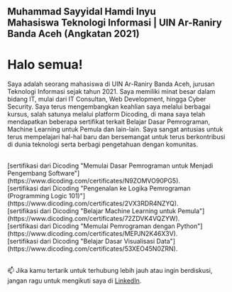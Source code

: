 **<h2>Muhammad Sayyidal Hamdi Inyu<br>**
**Mahasiswa Teknologi Informasi | UIN Ar-Raniry Banda Aceh (Angkatan 2021)</h2>**
# Halo semua! 



<p>Saya adalah seorang mahasiswa di UIN Ar-Raniry Banda Aceh, jurusan Teknologi Informasi sejak tahun 2021. Saya memiliki minat besar dalam bidang IT, mulai dari IT Consultan, Web Development, hingga Cyber Security. Saya terus mengembangkan keahlian saya melalui berbagai kursus, salah satunya melalui platform Dicoding, di mana saya telah mendapatkan beberapa sertifikat terkait Belajar Dasar Pemrograman, Machine Learning untuk Pemula dan lain-lain. Saya sangat antusias untuk terus mempelajari hal-hal baru dan bersemangat untuk terus berkontribusi di dunia teknologi serta berbagi pengetahuan dengan komunitas.</p><br>
[sertifikasi dari Dicoding "Memulai Dasar Pemrograman untuk Menjadi Pengembang Software"](https://www.dicoding.com/certificates/N9ZOMVO90PG5).<br>
[sertifikasi dari Dicoding "Pengenalan ke Logika Pemrograman (Programming Logic 101)"](https://www.dicoding.com/certificates/2VX3RDR4NZYQ).<br>
[sertifikasi dari Dicoding "Belajar Machine Learning untuk Pemula"](https://www.dicoding.com/certificates/72ZDVK4VQZYW).<br>
[sertifikasi dari Dicoding "Memulai Pemrograman dengan Python"](https://www.dicoding.com/certificates/MEPJN2K46X3V).<br>
[sertifikasi dari Dicoding "Belajar Dasar Visualisasi Data"](https://www.dicoding.com/certificates/53XEO45N0ZRN).<br><br>

📫 Jika kamu tertarik untuk terhubung lebih jauh atau ingin berdiskusi, jangan ragu untuk mengikuti saya di [LinkedIn](https://www.linkedin.com/in/sayyidaell-436578274/).



